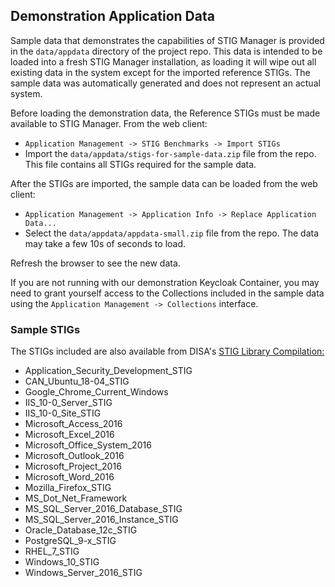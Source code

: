 ## Demonstration Application Data

Sample data that demonstrates the capabilities of STIG Manager is provided in the `data/appdata` directory of the project repo.  This data is intended to be loaded into a fresh STIG Manager installation, as loading it will wipe out all existing data in the system except for the imported reference STIGs.  The sample data was automatically generated and does not represent an actual system.

Before loading the demonstration data, the Reference STIGs must be made available to STIG Manager. From the web client:

- `Application Management -> STIG Benchmarks -> Import STIGs`
- Import the `data/appdata/stigs-for-sample-data.zip` file from the repo. This file contains all STIGs required for the sample data.

After the STIGs are imported, the sample data can be loaded from the web client:

- `Application Management -> Application Info -> Replace Application Data...`
- Select the `data/appdata/appdata-small.zip` file from the repo. The data may take a few 10s of seconds to load.


Refresh the browser to see the new data. 

If you are not running with our demonstration Keycloak Container, you may need to grant yourself access to the Collections included in the sample data using the `Application Management -> Collections` interface.


### Sample STIGs

The STIGs included are also available from DISA's [STIG Library Compilation:](https://public.cyber.mil/stigs/compilations/)
- Application_Security_Development_STIG
- CAN_Ubuntu_18-04_STIG
- Google_Chrome_Current_Windows
- IIS_10-0_Server_STIG
- IIS_10-0_Site_STIG
- Microsoft_Access_2016
- Microsoft_Excel_2016
- Microsoft_Office_System_2016
- Microsoft_Outlook_2016
- Microsoft_Project_2016
- Microsoft_Word_2016
- Mozilla_Firefox_STIG
- MS_Dot_Net_Framework
- MS_SQL_Server_2016_Database_STIG
- MS_SQL_Server_2016_Instance_STIG
- Oracle_Database_12c_STIG
- PostgreSQL_9-x_STIG
- RHEL_7_STIG
- Windows_10_STIG
- Windows_Server_2016_STIG